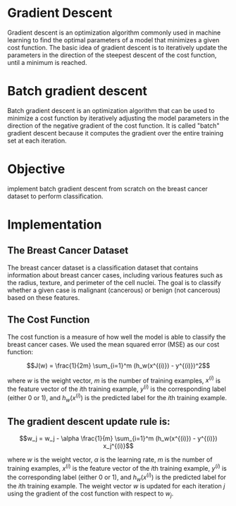 # Gradient Descent 
Gradient descent is an optimization algorithm commonly used in machine learning to find the optimal parameters of a model that minimizes a given cost function. The basic idea of gradient descent is to iteratively update the parameters in the direction of the steepest descent of the cost function, until a minimum is reached.

# Batch gradient descent
Batch gradient descent is an optimization algorithm that can be used to minimize a cost function by iteratively adjusting the model parameters in the direction of the negative gradient of the cost function. It is called "batch" gradient descent because it computes the gradient over the entire training set at each iteration.

# Objective
implement batch gradient descent from scratch on the breast cancer dataset to perform classification.

# Implementation

## The Breast Cancer Dataset 
The breast cancer dataset is a classification dataset that contains information about breast cancer cases, including various features such as the radius, texture, and perimeter of the cell nuclei. The goal is to classify whether a given case is malignant (cancerous) or benign (not cancerous) based on these features.

## The Cost Function
The cost function is a measure of how well the model is able to classify the breast cancer cases. We used the mean squared error (MSE) as our cost function:

$$J(w) = \frac{1}{2m} \sum_{i=1}^m (h_w(x^{(i)}) - y^{(i)})^2$$ 

where $w$ is the weight vector, $m$ is the number of training examples, $x^{(i)}$ is the feature vector of the $i$th training example, $y^{(i)}$ is the corresponding label (either 0 or 1), and $h_w(x^{(i)})$ is the predicted label for the $i$th training example.

## The gradient descent update rule is:

$$w_j = w_j - \alpha \frac{1}{m} \sum_{i=1}^m (h_w(x^{(i)}) - y^{(i)}) x_j^{(i)}$$

where $w$ is the weight vector, $\alpha$ is the learning rate, $m$ is the number of training examples, $x^{(i)}$ is the feature vector of the $i$th training example, $y^{(i)}$ is the corresponding label (either 0 or 1), and $h_w(x^{(i)})$ is the predicted label for the $i$th training example. The weight vector $w$ is updated for each iteration $j$ using the gradient of the cost function with respect to $w_j$.


